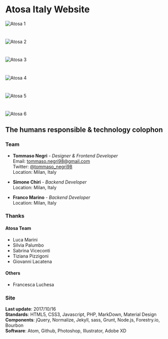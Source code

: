 # Atosa Italy Website

![Atosa 1](http://atosa-italy.it/assets/img/atosa-screenshots/Atosa_Github_1.jpg)
#
![Atosa 2](http://atosa-italy.it/assets/img/atosa-screenshots/Atosa_Github_2.jpg)
#
![Atosa 3](http://atosa-italy.it/assets/img/atosa-screenshots/Atosa_Github_3.jpg)
#
![Atosa 4](http://atosa-italy.it/assets/img/atosa-screenshots/Atosa_Github_4.jpg)
#
![Atosa 5](http://atosa-italy.it/assets/img/atosa-screenshots/Atosa_Github_5.jpg)
#
![Atosa 6](http://atosa-italy.it/assets/img/atosa-screenshots/Atosa_Github_6.jpg)

## The humans responsible & technology colophon

### Team

* __Tommaso Negri__ *- Designer & Frontend Developer*<br>
  Email: tommaso.negri98@gmail.com<br>
  Twitter: [@tommaso_negri98](https://twitter.com/tommaso_negri98)<br>
  Location: Milan, Italy<br>

* __Simone Chiri__ *- Backend Developer*<br>
  Location: Milan, Italy

* __Franco Marino__ *- Backend Developer*<br>
  Location: Milan, Italy

### Thanks

#### Atosa Team

* Luca Marini<br>
* Silvia Palumbo<br>
* Sabrina Viceconti<br>
* Tiziana Pizzigoni<br>
* Giovanni Lacatena

#### Others

* Francesca Luchesa


### Site

__Last update__: 2017/10/16<br>
__Standards__: HTML5, CSS3, Javascript, PHP, MarkDown, Material Design<br>
__Components__: jQuery, Normalize, Jekyll, sass, Grunt, Node.js, Forestry.io, Bourbon<br>
__Software__: Atom, Github, Photoshop, Illustrator, Adobe XD

